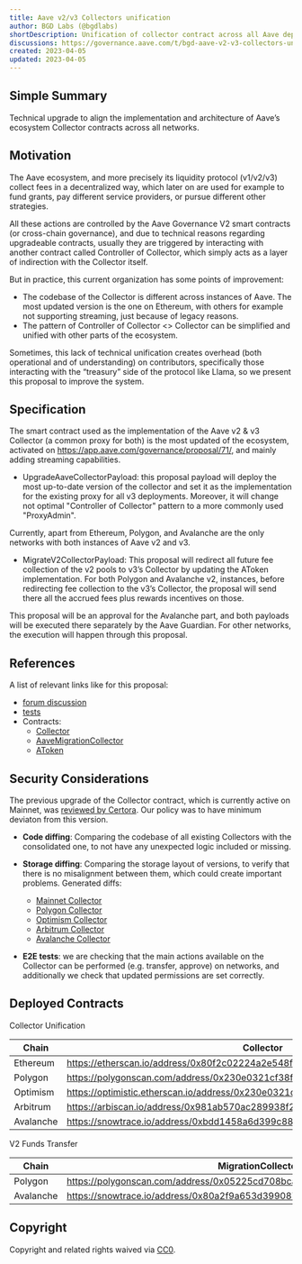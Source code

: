 ```yaml
---
title: Aave v2/v3 Collectors unification
author: BGD Labs (@bgdlabs)
shortDescription: Unification of collector contract across all Aave deployments
discussions: https://governance.aave.com/t/bgd-aave-v2-v3-collectors-unification/12434
created: 2023-04-05
updated: 2023-04-05
---
```



## Simple Summary
Technical upgrade to align the implementation and architecture of Aave’s ecosystem Collector contracts across all networks.

## Motivation

The Aave ecosystem, and more precisely its liquidity protocol (v1/v2/v3) collect fees in a decentralized way, which later on are used for example to fund grants, pay different service providers, or pursue different other strategies.

All these actions are controlled by the Aave Governance V2 smart contracts (or cross-chain governance), and due to technical reasons regarding upgradeable contracts, usually they are triggered by interacting with another contract called Controller of Collector, which simply acts as a layer of indirection with the Collector itself.

But in practice, this current organization has some points of improvement:

- The codebase of the Collector is different across instances of Aave. The most updated version is the one on Ethereum, with others for example not supporting streaming, just because of legacy reasons.
- The pattern of Controller of Collector <> Collector can be simplified and unified with other parts of the ecosystem.

Sometimes, this lack of technical unification creates overhead (both operational and of understanding) on contributors, specifically those interacting with the “treasury” side of the protocol like Llama, so we present this proposal to improve the system.

## Specification

The smart contract used as the implementation of the Aave v2 & v3 Collector (a common proxy for both) is the most updated of the ecosystem, activated on https://app.aave.com/governance/proposal/71/, and mainly adding streaming capabilities.

- UpgradeAaveCollectorPayload: this proposal payload will deploy the most up-to-date version of the collector and set it as the implementation for the existing proxy for all v3 deployments. Moreover, it will change not optimal "Controller of Collector" pattern to a more commonly used "ProxyAdmin".

Currently, apart from Ethereum, Polygon, and Avalanche are the only networks with both instances of Aave v2 and v3.

- MigrateV2CollectorPayload: This proposal will redirect all future fee collection of the v2 pools to v3’s Collector by updating the AToken implementation. For both Polygon and Avalanche v2, instances, before redirecting fee collection to the v3’s Collector, the proposal will send there all the accrued fees plus rewards incentives on those.

This proposal will be an approval for the Avalanche part, and both payloads will be executed there separately by the Aave Guardian. For other networks, the execution will happen through this proposal.

## References

A list of relevant links like for this proposal:

- [forum discussion](https://governance.aave.com/t/bgd-aave-v2-v3-collectors-unification/12434)
- [tests](https://github.com/bgd-labs/aave-collector-unification/tree/main/tests) 
- Contracts:
  - [Collector](https://github.com/bgd-labs/aave-collector-unification/blob/main/src/contracts/Collector.sol)
  - [AaveMigrationCollector](https://github.com/bgd-labs/aave-collector-unification/blob/main/src/contracts/payloads/AaveMigrationCollector.sol) 
  - [AToken](https://github.com/bgd-labs/protocol-v2/blob/update-atoken-revision/contracts/protocol/tokenization/AToken.sol)

## Security Considerations

The previous upgrade of the Collector contract, which is currently active on Mainnet, was [reviewed by Certora](https://github.com/bgd-labs/aave-ecosystem-reserve-v2/tree/release/final-proposal/certora). Our policy was to have minimum deviaton from this version.

- **Code diffing**: Comparing the codebase of all existing Collectors with the consolidated one, to not have any unexpected logic included or missing.

- **Storage diffing**: Comparing the storage layout of versions, to verify that there is no misalignment between them, which could create important problems. Generated diffs:
  - [Mainnet Collector](https://github.com/bgd-labs/aave-collector-unification/blob/main/diffs/mainnet_layout_diff.md)
  - [Polygon Collector](https://github.com/bgd-labs/aave-collector-unification/blob/main/diffs/polygon_layout_diff.md)
  - [Optimism Collector](https://github.com/bgd-labs/aave-collector-unification/blob/main/diffs/optimism_layout_diff.md)
  - [Arbitrum Collector](https://github.com/bgd-labs/aave-collector-unification/blob/main/diffs/arbitrum_layout_diff.md)
  - [Avalanche Collector](https://github.com/bgd-labs/aave-collector-unification/blob/main/diffs/avalanche_layout_diff.md)

- **E2E tests**: we are checking that the main actions available on the Collector can be performed (e.g. transfer, approve) on networks, and additionally we check that updated permissions are set correctly.

## Deployed Contracts

Collector Unification

| Chain | Collector | Payload |
| --- | --- | --- |
| Ethereum | https://etherscan.io/address/0x80f2c02224a2e548fc67c0bf705ebfa825dd5439 | https://etherscan.io/address/0x7fc3fcb14ef04a48bb0c12f0c39cd74c249c37d8 |
| Polygon | https://polygonscan.com/address/0x230e0321cf38f09e247e50afc7801ea2351fe56f | https://polygonscan.com/address/0xa9f30e6ed4098e9439b2ac8aea2d3fc26bcebb45 |
| Optimism | https://optimistic.etherscan.io/address/0x230e0321cf38f09e247e50afc7801ea2351fe56f | https://optimistic.etherscan.io/address/0xa9f30e6ed4098e9439b2ac8aea2d3fc26bcebb45 |
| Arbitrum | https://arbiscan.io/address/0x981ab570ac289938f296b975c524b66fbf1b8774 | https://arbiscan.io/address/0x05225cd708bca9253789c1374e4337a019e99d56 |
| Avalanche | https://snowtrace.io/address/0xbdd1458a6d399c88d4509275e4463485c6c86ef3 | https://snowtrace.io/address/0x0620a1325e64ebfa3a272b020b47583766d9bc25 |

V2 Funds Transfer

| Chain | MigrationCollector | AToken | Payload |
| --- | --- | --- | --- |
| Polygon | https://polygonscan.com/address/0x05225cd708bca9253789c1374e4337a019e99d56 | https://polygonscan.com/address/0x80f2c02224a2e548fc67c0bf705ebfa825dd5439 | https://polygonscan.com/address/0x7fc3fcb14ef04a48bb0c12f0c39cd74c249c37d8 |
| Avalanche | https://snowtrace.io/address/0x80a2f9a653d3990878cff8206588fd66699e7f2a | https://snowtrace.io/address/0x44b4221c950fcf23a40e68dea29fed0bb88893a9 | https://snowtrace.io/address/0x2f6dd00311cbedb3b8c979c307b9646aa23d54ac |

## Copyright

Copyright and related rights waived via [CC0](https://creativecommons.org/publicdomain/zero/1.0/).